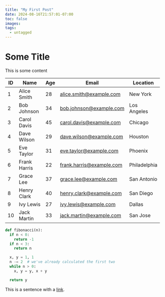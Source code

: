 ```yaml
---
title: "My First Post"
date: 2024-08-16T21:57:01-07:00
toc: false
images:
tags:
  - untagged
---
```


# Some Title

This is some content

| ID  | Name        | Age | Email                | Location    |
|-----|-------------|-----|----------------------|-------------|
| 1   | Alice Smith  | 28  | alice.smith@example.com  | New York    |
| 2   | Bob Johnson  | 34  | bob.johnson@example.com  | Los Angeles |
| 3   | Carol Davis  | 45  | carol.davis@example.com  | Chicago     |
| 4   | Dave Wilson  | 29  | dave.wilson@example.com  | Houston     |
| 5   | Eve Taylor   | 31  | eve.taylor@example.com   | Phoenix     |
| 6   | Frank Harris | 22  | frank.harris@example.com | Philadelphia|
| 7   | Grace Lee    | 37  | grace.lee@example.com    | San Antonio |
| 8   | Henry Clark  | 40  | henry.clark@example.com  | San Diego   |
| 9   | Ivy Lewis    | 27  | ivy.lewis@example.com    | Dallas      |
| 10  | Jack Martin  | 33  | jack.martin@example.com  | San Jose    |

```python
def fibonacci(n):
  if n < 0:
    return -1
  if n < 3:
    return n

  x, y = 1, 1
  n -= 2  # we've already calculated the first two
  while n > 0:
    x, y = y, x + y

  return y
```

This is a sentence with a [link](http://www.google.com).
